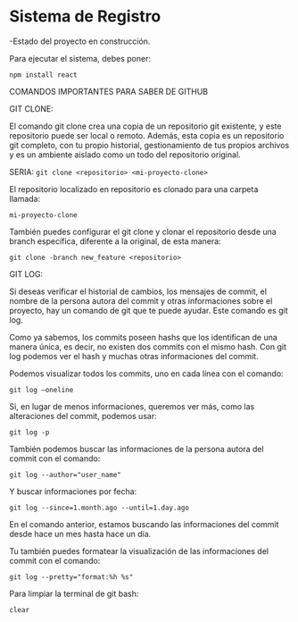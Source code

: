 <h1>Sistema de Registro</h1>

-Estado del proyecto en construcción.

Para ejecutar el sistema, debes poner:

`npm install react`

COMANDOS IMPORTANTES PARA SABER DE GITHUB

GIT CLONE:

El comando git clone crea una copia de un repositorio git existente, y este repositorio puede ser local o remoto. Además, esta copia es un repositorio git completo, con tu propio historial, gestionamiento de tus propios archivos y es un ambiente aislado como un todo del repositorio original.

SERIA: `git clone <repositorio> <mi-proyecto-clone>`

El repositorio localizado en repositorio es clonado para una carpeta llamada:

`mi-proyecto-clone`

También puedes configurar el git clone y clonar el repositorio desde una branch específica, diferente a la original, de esta manera:

`git clone -branch new_feature <repositorio>`

GIT LOG:

Si deseas verificar el historial de cambios, los mensajes de commit, el nombre de la persona autora del commit y otras informaciones sobre el proyecto, hay un comando de git que te puede ayudar. Este comando es git log.

Como ya sabemos, los commits poseen hashs que los identifican de una manera única, es decir, no existen dos commits con el mismo hash. Con git log podemos ver el hash y muchas otras informaciones del commit.

Podemos visualizar todos los commits, uno en cada línea con el comando:

`git log –oneline`

Si, en lugar de menos informaciones, queremos ver más, como las alteraciones del commit, podemos usar:

`git log -p`

También podemos buscar las informaciones de la persona autora del commit con el comando:

`git log --author="user_name"`

Y buscar informaciones por fecha:

`git log --since=1.month.ago --until=1.day.ago`

En el comando anterior, estamos buscando las informaciones del commit desde hace un mes hasta hace un día.

Tu también puedes formatear la visualización de las informaciones del commit con el comando:

`git log --pretty="format:%h %s"`

Para limpiar la terminal de git bash:

`clear`

```

```
